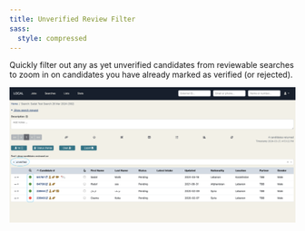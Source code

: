 ```yaml
---
title: Unverified Review Filter
sass:
  style: compressed
---
```


Quickly filter out any as yet unverified candidates from reviewable searches to zoom in on candidates
you have already marked as verified (or rejected).

<div class="card-image-container">
  <img src="./../assets/images/v221/Unverified.png" 
        alt="Unverified Review Filter" class="card-image">
</div>
